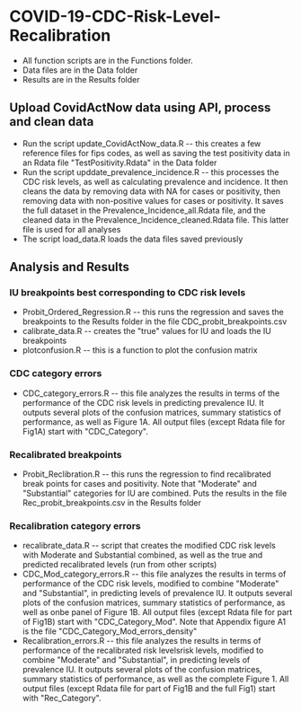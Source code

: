 # COVID-19-CDC-Risk-Level-Recalibration

* All function scripts are in the Functions folder.
* Data files are in the Data folder
* Results are in the Results folder

## Upload CovidActNow data using API, process and clean data

* Run the script update_CovidActNow_data.R -- this creates a few reference files for fips codes, as well as saving the test positivity data in an Rdata file "TestPositivity.Rdata" in the Data folder
* Run the script upddate_prevalence_incidence.R -- this processes the CDC risk levels, as well as calculating prevalence and incidence.  It then cleans the data by removing data with NA for cases or positivity, then removing data with non-positive values for cases or positivity.  It saves the full dataset in the Prevalence_Incidence_all.Rdata file, and the cleaned data in the Prevalence_Incidence_cleaned.Rdata file.  This latter file is used for all analyses
* The script load_data.R loads the data files saved previously

## Analysis and Results

### IU breakpoints best corresponding to CDC risk levels

* Probit_Ordered_Regression.R -- this runs the regression and saves the breakpoints to the Results folder in the file CDC_probit_breakpoints.csv
* calibrate_data.R -- creates the "true" values for IU and loads the IU breakpoints
* plotconfusion.R -- this is a function to plot the confusion matrix

### CDC category errors

* CDC_category_errors.R -- this file analyzes the results in terms of the performance of the CDC risk levels in predicting prevalence IU.  It outputs several plots of the confusion matrices, summary statistics of performance, as well as Figure 1A.  All output files (except Rdata file for Fig1A) start with "CDC_Category".

### Recalibrated breakpoints 

* Probit_Reclibration.R -- this runs the regression to find recalibrated break points for cases and positivity. Note that "Moderate" and "Substantial" categories for IU are combined.  Puts the results in the file Rec_probit_breakpoints.csv in the Results folder

### Recalibration category errors

* recalibrate_data.R -- script that creates the modified CDC risk levels with Moderate and Substantial combined, as well as the true and predicted recalibrated levels (run from other scripts)
* CDC_Mod_category_errors.R -- this file analyzes the results in terms of performance of the CDC risk levels, modified to combine "Moderate" and "Substantial", in predicting levels of prevalence IU.   It outputs several plots of the confusion matrices, summary statistics of performance, as well as onbe panel of Figure 1B.  All output files (except Rdata file for part of Fig1B) start with "CDC_Category_Mod".  Note that Appendix figure A1 is the file "CDC_Category_Mod_errors_density"
* Recalibration_errors.R -- this file analyzes the results in terms of performance of the recalibrated risk levelsrisk levels, modified to combine "Moderate" and "Substantial", in predicting levels of prevalence IU.   It outputs several plots of the confusion matrices, summary statistics of performance, as well as the complete Figure 1.  All output files (except Rdata file for part of Fig1B and the full Fig1) start with "Rec_Category".

